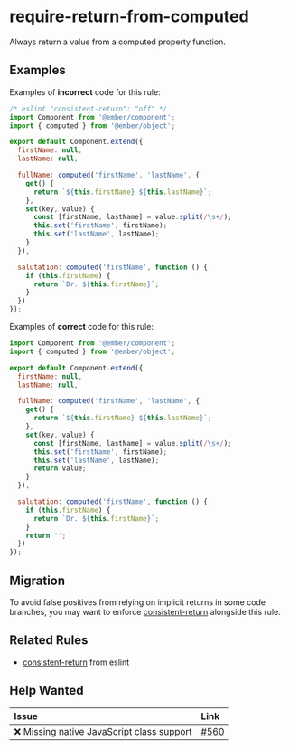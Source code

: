# require-return-from-computed

Always return a value from a computed property function.

## Examples

Examples of **incorrect** code for this rule:

```javascript
/* eslint "consistent-return": "off" */
import Component from '@ember/component';
import { computed } from '@ember/object';

export default Component.extend({
  firstName: null,
  lastName: null,

  fullName: computed('firstName', 'lastName', {
    get() {
      return `${this.firstName} ${this.lastName}`;
    },
    set(key, value) {
      const [firstName, lastName] = value.split(/\s+/);
      this.set('firstName', firstName);
      this.set('lastName', lastName);
    }
  }),

  salutation: computed('firstName', function () {
    if (this.firstName) {
      return `Dr. ${this.firstName}`;
    }
  })
});
```

Examples of **correct** code for this rule:

```javascript
import Component from '@ember/component';
import { computed } from '@ember/object';

export default Component.extend({
  firstName: null,
  lastName: null,

  fullName: computed('firstName', 'lastName', {
    get() {
      return `${this.firstName} ${this.lastName}`;
    },
    set(key, value) {
      const [firstName, lastName] = value.split(/\s+/);
      this.set('firstName', firstName);
      this.set('lastName', lastName);
      return value;
    }
  }),

  salutation: computed('firstName', function () {
    if (this.firstName) {
      return `Dr. ${this.firstName}`;
    }
    return '';
  })
});
```

## Migration

To avoid false positives from relying on implicit returns in some code branches, you may want to enforce [consistent-return] alongside this rule.

## Related Rules

* [consistent-return] from eslint

[consistent-return]: https://eslint.org/docs/rules/consistent-return

## Help Wanted

| Issue | Link |
| :-- | :-- |
| :x: Missing native JavaScript class support | [#560](https://github.com/ember-cli/eslint-plugin-ember/issues/560) |
